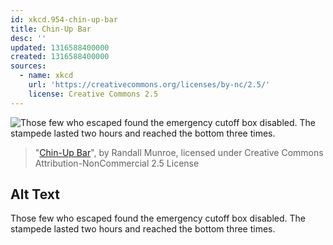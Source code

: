 ```yaml
---
id: xkcd.954-chin-up-bar
title: Chin-Up Bar
desc: ''
updated: 1316588400000
created: 1316588400000
sources:
  - name: xkcd
    url: 'https://creativecommons.org/licenses/by-nc/2.5/'
    license: Creative Commons 2.5
---
```

![Those few who escaped found the emergency cutoff box disabled. The stampede lasted two hours and reached the bottom three times.](https://imgs.xkcd.com/comics/chin_up_bar.png)
> "[Chin-Up Bar](https://xkcd.com/954/)", by Randall Munroe, licensed under Creative Commons Attribution-NonCommercial 2.5 License

## Alt Text
Those few who escaped found the emergency cutoff box disabled. The stampede lasted two hours and reached the bottom three times.

